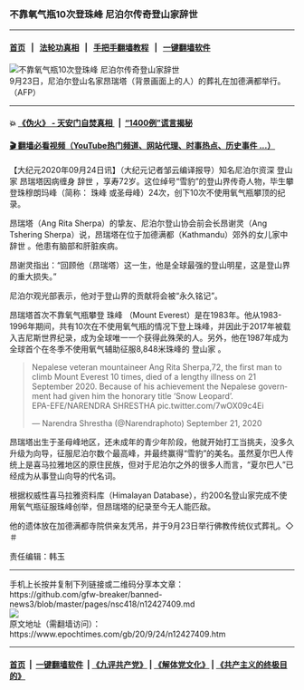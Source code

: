 ### 不靠氧气瓶10次登珠峰 尼泊尔传奇登山家辞世
------------------------

#### [首页](https://github.com/gfw-breaker/banned-news3/blob/master/README.md) &nbsp;&nbsp;|&nbsp;&nbsp; [法轮功真相](https://github.com/begood0513/basic/blob/master/README.md)  &nbsp;&nbsp;|&nbsp;&nbsp; [手把手翻墙教程](https://github.com/gfw-breaker/guides/wiki)  &nbsp;&nbsp;|&nbsp;&nbsp; [一键翻墙软件](https://github.com/gfw-breaker/nogfw/blob/master/README.md)  



<div><img alt="不靠氧气瓶10次登珠峰 尼泊尔传奇登山家辞世" class="attachment-djy_600_400 size-djy_600_400 wp-post-image" src="https://i.epochtimes.com/assets/uploads/2020/09/GettyImages-1228663911-600x400.jpg"/>
<div class="caption">
 9月23日，尼泊尔登山名家昂瑞塔（背景画面上的人）的葬礼在加德满都举行。（AFP）
</div></div><hr/>

#### 💥 [《伪火》 - 天安门自焚真相 ](http://158.247.195.190:10000/videos/blog/weihuo.html)&nbsp; |&nbsp; [“1400例”谎言揭秘  ](http://158.247.195.190:10000/videos/blog/jiexi1400.html)

#### [ 🎬  翻墙必看视频（YouTube热门频道、网站代理、时事热点、历史事件 ...）](https://github.com/gfw-breaker/links/blob/master/banned.md)

<div><p>
 【大纪元2020年09月24日讯】（大纪元记者邹云编译报导）知名尼泊尔资深
 <ok href="https://www.epochtimes.com/gb/tag/%E7%99%BB%E5%B1%B1%E5%AE%B6.html">
  登山家
 </ok>
 昂瑞塔因病缠身
 <ok href="https://www.epochtimes.com/gb/tag/%E8%BE%9E%E4%B8%96.html">
  辞世
 </ok>
 ，享寿72岁。这位绰号“雪豹”的登山界传奇人物，毕生攀登珠穆朗玛峰（简称：
 <ok href="https://www.epochtimes.com/gb/tag/%E7%8F%A0%E5%B3%B0.html">
  珠峰
 </ok>
 或圣母峰）24次，创下10次不使用氧气瓶攀顶的纪录。
</p>
<p>
 昂瑞塔（Ang Rita Sherpa）的挚友、尼泊尔登山协会前会长昂谢灵（Ang Tshering Sherpa）说，昂瑞塔在位于加德满都（Kathmandu）郊外的女儿家中
 <ok href="https://www.epochtimes.com/gb/tag/%E8%BE%9E%E4%B8%96.html">
  辞世
 </ok>
 。他患有脑部和肝脏疾病。
</p>
<p>
 昂谢灵指出：“回顾他（昂瑞塔）这一生，他是全球最强的登山明星，这是登山界的重大损失。”
</p>
<p>
 尼泊尔观光部表示，他对于登山界的贡献将会被“永久铭记”。
</p>
<p>
 昂瑞塔首次不靠氧气瓶攀登
 <ok href="https://www.epochtimes.com/gb/tag/%E7%8F%A0%E5%B3%B0.html">
  珠峰
 </ok>
 （Mount Everest）是在1983年。他从1983-1996年期间，共有10次在不使用氧气瓶的情况下登上珠峰，并因此于2017年被载入吉尼斯世界纪录，成为全球唯一一个获得此殊荣的人。另外，他在1987年成为全球首个在冬季不使用氧气辅助征服8,848米珠峰的
 <ok href="https://www.epochtimes.com/gb/tag/%E7%99%BB%E5%B1%B1%E5%AE%B6.html">
  登山家
 </ok>
 。
</p>
<blockquote class="twitter-tweet">
 <p dir="ltr" lang="en">
  Nepalese veteran mountaineer Ang Rita Sherpa,72, the first man to climb Mount Everest 10 times, died of a lengthy illness on 21 September 2020. Because of his achievement the Nepalese government had given him the honorary title ‘Snow Leopard’. ⁣
  <br/>
  ⁣EPA-EFE/NARENDRA SHRESTHA
  <ok href="https://t.co/7wOX09c4Ei">
   pic.twitter.com/7wOX09c4Ei
  </ok>
 </p>
 <p>
  — Narendra Shrestha (@Narendraphoto)
  <ok href="https://twitter.com/Narendraphoto/status/1308029537595265024?ref_src=twsrc%5Etfw">
   September 21, 2020
  </ok>
 </p>
</blockquote>
<p>
</p>
<p>
 昂瑞塔出生于圣母峰地区，还未成年的青少年阶段，他就开始打工当挑夫，没多久升级为向导，征服尼泊尔数个最高峰，并最终赢得“雪豹”的美名。虽然夏尔巴人传统上是喜马拉雅地区的原住民族，但对于尼泊尔之外的很多人而言，“夏尔巴人”已经成为从事登山向导的代名词。
</p>
<p>
 根据权威性喜马拉雅资料库（Himalayan Database），约200名登山家完成不使用氧气瓶征服珠峰创举，但昂瑞塔的纪录至今无人能匹敌。
</p>
<p>
</p>
<p>
 他的遗体放在加德满都寺院供亲友凭吊，并于9月23日举行佛教传统仪式葬礼。◇ ＃
</p>
<p>
 责任编辑：韩玉
</p>
</div>
<hr/>
手机上长按并复制下列链接或二维码分享本文章：<br/>
https://github.com/gfw-breaker/banned-news3/blob/master/pages/nsc418/n12427409.md <br/>
<a href='https://github.com/gfw-breaker/banned-news3/blob/master/pages/nsc418/n12427409.md'><img src='https://github.com/gfw-breaker/banned-news3/blob/master/pages/nsc418/n12427409.md.png'/></a> <br/>
原文地址（需翻墙访问）：https://www.epochtimes.com/gb/20/9/24/n12427409.htm


------------------------
#### [首页](https://github.com/gfw-breaker/banned-news3/blob/master/README.md) &nbsp;|&nbsp; [一键翻墙软件](https://github.com/gfw-breaker/nogfw/blob/master/README.md) &nbsp;| [《九评共产党》](https://github.com/gfw-breaker/9ping.md/blob/master/README.md#九评之一评共产党是什么) | [《解体党文化》](https://github.com/gfw-breaker/jtdwh.md/blob/master/README.md) | [《共产主义的终极目的》](https://github.com/gfw-breaker/gczydzjmd.md/blob/master/README.md)


<img src='http://gfw-breaker.win/banned-news3/pages/nsc418/n12427409.md' width='0px' height='0px'/>